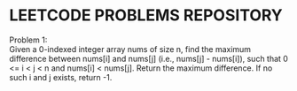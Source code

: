 # LEETCODE PROBLEMS REPOSITORY
Problem 1:<br>
Given a 0-indexed integer array nums of size n, find the maximum difference between nums[i] and nums[j] (i.e., nums[j] - nums[i]), such that 0 <= i < j < n and nums[i] < nums[j].
Return the maximum difference. If no such i and j exists, return -1.